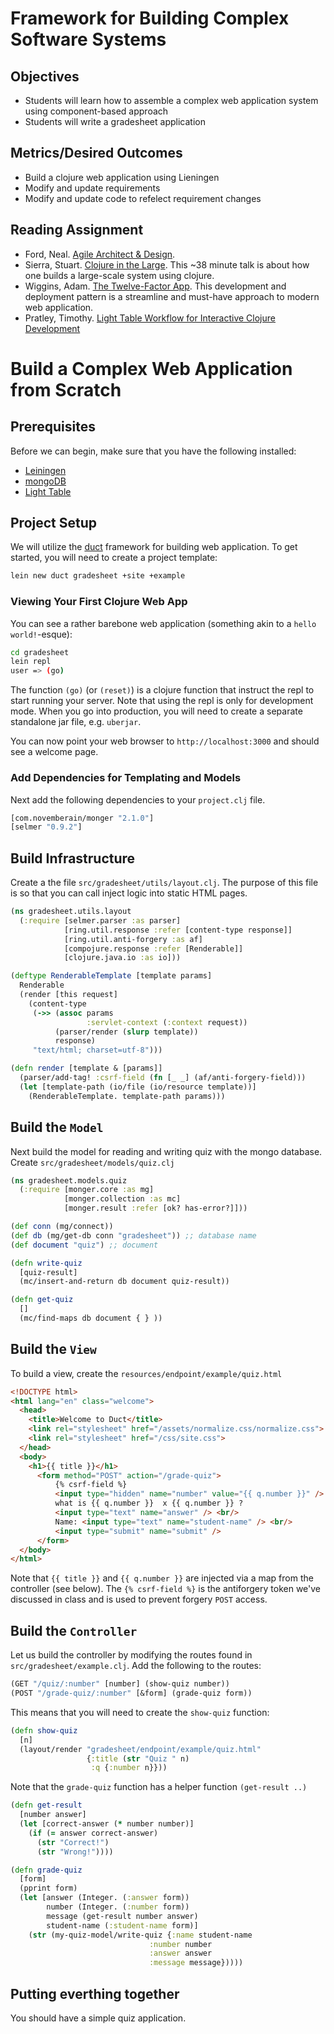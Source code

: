 # Framework for Building Complex Software Systems

## Objectives

* Students will learn how to assemble a complex web application system using component-based approach
* Students will write a gradesheet application

## Metrics/Desired Outcomes

* Build a clojure web application using Lieningen
* Modify and update requirements 
* Modify and update code to refelect requirement changes

## Reading Assignment

* Ford, Neal. [Agile Architect & Design](http://nealford.com/downloads/Agile_Architecture_and_Design(Neal_Ford).pdf).
* Sierra, Stuart. [Clojure in the Large](http://www.infoq.com/presentations/Clojure-Large-scale-patterns-techniques).  This ~38 minute talk is about how one builds a large-scale system using clojure.
* Wiggins, Adam. [The Twelve-Factor App](http://12factor.net/).  This development and deployment pattern is a streamline and must-have approach to modern web application.
* Pratley, Timothy. [Light Table Workflow for Interactive Clojure Development](https://www.safaribooksonline.com/blog/2013/09/11/light-table-workflow-for-interactive-clojure-development/)

# Build a Complex Web Application from Scratch

## Prerequisites

Before we can begin, make sure that you have the following installed:
* [Leiningen](http://leiningen.org)
* [mongoDB](http://https://www.mongodb.org/downloads#production)
* [Light Table](http://lighttable.com)

## Project Setup

We will utilize the [duct](https://github.com/weavejester/duct) framework for building web application.  To get started, you will need to create a project template:

```bash
lein new duct gradesheet +site +example
```

### Viewing Your First Clojure Web App

You can see a rather barebone web application (something akin to a `hello world!`-esque):
```bash
cd gradesheet
lein repl
user => (go)
```

The function `(go)` (or `(reset)`) is a clojure function that instruct the repl to start running your server.  Note that using the repl is only for development mode.  When you go into production, you will need to create a separate standalone jar file, e.g. `uberjar`.

You can now point your web browser to `http://localhost:3000` and should see a welcome page.

### Add Dependencies for Templating and Models

Next add the following dependencies to your `project.clj` file.
```clojure
[com.novemberain/monger "2.1.0"]
[selmer "0.9.2"]
```

## Build Infrastructure

Create a the file `src/gradesheet/utils/layout.clj`. The purpose of this file is so that you can call inject logic into static HTML pages.

```clojure
(ns gradesheet.utils.layout
  (:require [selmer.parser :as parser]
            [ring.util.response :refer [content-type response]]
            [ring.util.anti-forgery :as af]
            [compojure.response :refer [Renderable]]
            [clojure.java.io :as io]))

(deftype RenderableTemplate [template params]
  Renderable
  (render [this request]
    (content-type
     (->> (assoc params
                 :servlet-context (:context request))
          (parser/render (slurp template))
          response)
     "text/html; charset=utf-8")))

(defn render [template & [params]]
  (parser/add-tag! :csrf-field (fn [_ _] (af/anti-forgery-field)))
  (let [template-path (io/file (io/resource template))]
    (RenderableTemplate. template-path params)))
```

## Build the `Model`

Next build the model for reading and writing quiz with the mongo database.  Create `src/gradesheet/models/quiz.clj`

```clojure
(ns gradesheet.models.quiz
  (:require [monger.core :as mg]
            [monger.collection :as mc]
            [monger.result :refer [ok? has-error?]]))

(def conn (mg/connect))
(def db (mg/get-db conn "gradesheet")) ;; database name
(def document "quiz") ;; document

(defn write-quiz
  [quiz-result]
  (mc/insert-and-return db document quiz-result))

(defn get-quiz
  []
  (mc/find-maps db document { } ))
```

## Build the `View`

To build a view, create the `resources/endpoint/example/quiz.html`

```html
<!DOCTYPE html>
<html lang="en" class="welcome">
  <head>
    <title>Welcome to Duct</title>
    <link rel="stylesheet" href="/assets/normalize.css/normalize.css">
    <link rel="stylesheet" href="/css/site.css">
  </head>
  <body>
    <h1>{{ title }}</h1>
      <form method="POST" action="/grade-quiz">
          {% csrf-field %}
          <input type="hidden" name="number" value="{{ q.number }}" />
          what is {{ q.number }}  x {{ q.number }} ?
          <input type="text" name="answer" /> <br/>
          Name: <input type="text" name="student-name" /> <br/>
          <input type="submit" name="submit" />
      </form>
  </body>
</html>
```

Note that `{{ title }}` and `{{ q.number }}` are injected via a map from the controller (see below).  The `{% csrf-field %}` is the antiforgery token we've discussed in class and is used to prevent forgery `POST` access.

## Build the `Controller`

Let us build the controller by modifying the routes found in `src/gradesheet/example.clj`. Add the following to the routes:

```clojure
(GET "/quiz/:number" [number] (show-quiz number))
(POST "/grade-quiz/:number" [&form] (grade-quiz form))
```

This means that you will need to create the `show-quiz` function:

```clojure
(defn show-quiz
  [n]
  (layout/render "gradesheet/endpoint/example/quiz.html"
                 {:title (str "Quiz " n)
                  :q {:number n}}))
```

Note that the `grade-quiz` function has a helper function `(get-result ..)` 

```clojure
(defn get-result
  [number answer]
  (let [correct-answer (* number number)]
    (if (= answer correct-answer)
      (str "Correct!")
      (str "Wrong!"))))

(defn grade-quiz
  [form]
  (pprint form)
  (let [answer (Integer. (:answer form))
        number (Integer. (:number form))
        message (get-result number answer)
        student-name (:student-name form)]
    (str (my-quiz-model/write-quiz {:name student-name
                               :number number
                               :answer answer
                               :message message}))))
```

## Putting everthing together

You should have a simple quiz application.
